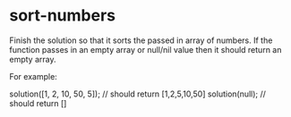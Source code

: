 # sort-numbers
Finish the solution so that it sorts the passed in array of numbers. If the function passes in an empty array or null/nil value then it should return an empty array.

For example:

solution([1, 2, 10, 50, 5]); // should return [1,2,5,10,50]
solution(null); // should return []